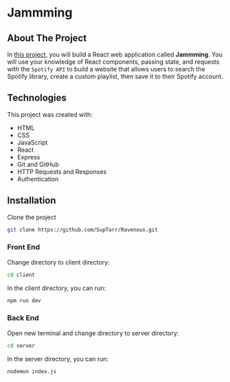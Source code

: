 # Jammming

## About The Project

In [this project](https://www.codecademy.com/paths/build-web-apps-with-react/tracks/react-capstone/modules/jammming-capstone/projects/jammming-prj), you will build a React web application called **Jammming**. You will use your knowledge of React components, passing state, and requests with the `Spotify API` to build a website that allows users to search the Spotify library, create a custom playlist, then save it to their Spotify account.

## Technologies

This project was created with:

- HTML
- CSS
- JavaScript
- React
- Express
- Git and GitHub
- HTTP Requests and Responses
- Authentication

## Installation

Clone the project

```sh
git clone https://github.com/SupTarr/Ravenous.git
```

### Front End

Change directory to client directory:

```sh
cd client
```

In the client directory, you can run:

```sh
npm run dev
```

### Back End

Open new terminal and change directory to server directory:

```sh
cd server
```

In the server directory, you can run:

```sh
nodemon index.js
```
